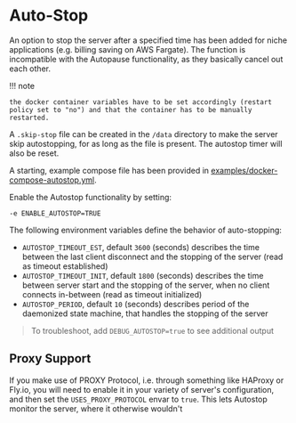 # Auto-Stop

An option to stop the server after a specified time has been added for niche applications (e.g. billing saving on AWS Fargate). The function is incompatible with the Autopause functionality, as they basically cancel out each other.

!!! note

    the docker container variables have to be set accordingly (restart policy set to "no") and that the container has to be manually restarted.

A `.skip-stop` file can be created in the `/data` directory to make the server skip autostopping, for as long as the file is present. The autostop timer will also be reset.

A starting, example compose file has been provided in [examples/docker-compose-autostop.yml](https://github.com/itzg/docker-minecraft-server/blob/master/examples/docker-compose-autostop.yml).

Enable the Autostop functionality by setting:

```
-e ENABLE_AUTOSTOP=TRUE
```

The following environment variables define the behavior of auto-stopping:
* `AUTOSTOP_TIMEOUT_EST`, default `3600` (seconds)
  describes the time between the last client disconnect and the stopping of the server (read as timeout established)
* `AUTOSTOP_TIMEOUT_INIT`, default `1800` (seconds)
  describes the time between server start and the stopping of the server, when no client connects in-between (read as timeout initialized)
* `AUTOSTOP_PERIOD`, default `10` (seconds)
  describes period of the daemonized state machine, that handles the stopping of the server

> To troubleshoot, add `DEBUG_AUTOSTOP=true` to see additional output

## Proxy Support
If you make use of PROXY Protocol, i.e. through something like HAProxy or Fly.io, you will need to enable it in your variety of server's configuration, and then set the `USES_PROXY_PROTOCOL` envar to `true`. This lets Autostop monitor the server, where it otherwise wouldn't
